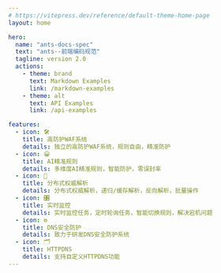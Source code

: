 ```yaml
---
# https://vitepress.dev/reference/default-theme-home-page
layout: home

hero:
  name: "ants-docs-spec"
  text: "ants--前端编码规范"
  tagline: version 2.0
  actions:
    - theme: brand
      text: Markdown Examples
      link: /markdown-examples
    - theme: alt
      text: API Examples
      link: /api-examples

features:
  - icon: 🛠️
    title: 高防护WAF系统
    details: 独立的高防护WAF系统，规则自由，精准防护
  - icon: 😀
    title: AI精准规则
    details: 多维度AI精准规则，智能防护，零误封率
  - icon: 🎁
    title: 分布式权威解析
    details: 分布式权威解析，递归/缓存解析，反向解析，批量操作
  - icon: 🎛️
    title: 实时监控
    details: 实时监控任务，定时轮询任务，智能切换规则，解决宕机问题
  - icon: ⚙️
    title: DNS安全防护
    details: 致力于研发DNS安全防护系统
  - icon: 🗂️
    title: HTTPDNS
    details: 支持自定义HTTPDNS功能
---
```

